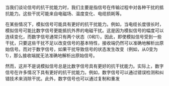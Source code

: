 当我们谈论信号的抗干扰能力时，我们主要是指信号在传输过程中对各种干扰的抵抗能力。这些干扰可能来自电磁场、温度变化、电缆损耗等。

在某些情况下，模拟信号可能具有更好的抗干扰能力。例如，当电缆长度很长时，模拟信号可能比数字信号更能抵抗外界的电磁干扰。这是因为模拟信号的幅度可以连续变化，而数字信号通常只有两个状态（0和1）。因此，即使模拟信号受到一些干扰，只要这些干扰不足以改变信号的基本特性，接收端仍然可以准确地解析出原始信号。而对于数字信号，如果干扰导致信号的状态发生改变（例如，从0变为1），那么接收端就无法准确地解析出原始信号。

然而，这并不是说模拟信号总是比数字信号具有更好的抗干扰能力。实际上，数字信号在许多情况下具有更好的抗干扰能力。例如，数字信号可以通过错误检测和纠错技术来消除干扰。此外，数字信号也可以通过复制和重发